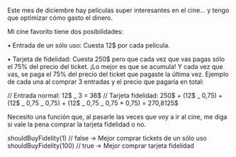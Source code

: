 Este mes de diciembre hay películas super interesantes en el cine... y tengo que optimizar cómo gasto el dinero.

Mi cine favorito tiene dos posibilidades:

• Entrada de un sólo uso: Cuesta 12$ por cada película.

• Tarjeta de fidelidad: Cuesta 250$ pero que cada vez que vas pagas sólo el 75% del precio del ticket. ¡Lo mejor es que se acumula! Y cada vez que vas, se paga el 75% del precio del ticket que pagaste la última vez.
Ejemplo de cada una al comprar 3 entradas y el precio que pagaría en total:

// Entrada normal: 12$ _ 3 = 36$
// Tarjeta fidelidad: 250$ + (12$ _ 0,75) + (12$ _ 0,75 _ 0,75) + (12$ _ 0,75 _ 0,75 \* 0,75) = 270,8125$

Necesito una función que, al pasarle las veces que voy a ir al cine, me diga si vale la pena comprar la tarjeta fidelidad o no.

shouldBuyFidelity(1) // false -> Mejor comprar tickets de un sólo uso
shouldBuyFidelity(100) // true -> Mejor comprar tarjeta fidelidad
